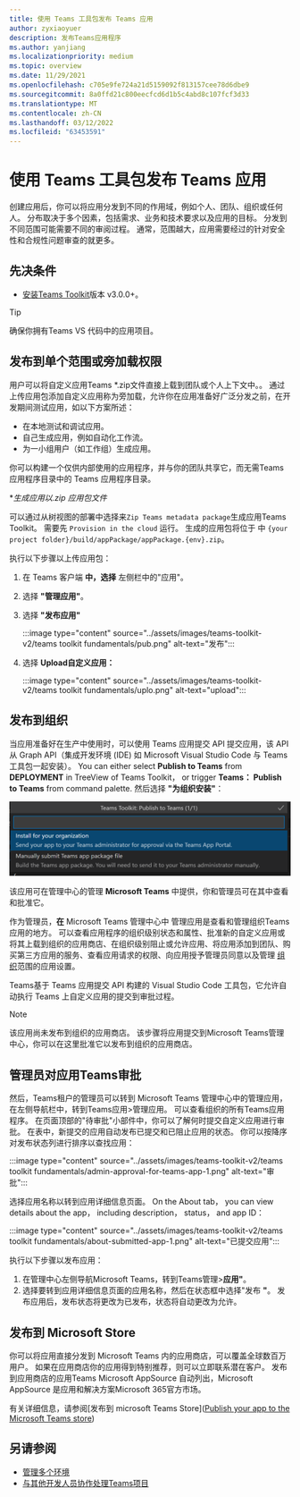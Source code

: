 ```yaml
---
title: 使用 Teams 工具包发布 Teams 应用
author: zyxiaoyuer
description: 发布Teams应用程序
ms.author: yanjiang
ms.localizationpriority: medium
ms.topic: overview
ms.date: 11/29/2021
ms.openlocfilehash: c705e9fe724a21d5159092f813157cee78d6dbe9
ms.sourcegitcommit: 8a0ffd21c800eecfcd6d1b5c4abd8c107fcf3d33
ms.translationtype: MT
ms.contentlocale: zh-CN
ms.lasthandoff: 03/12/2022
ms.locfileid: "63453591"
---
```

# <a name="publish-teams-apps-using-teams-toolkit"></a>使用 Teams 工具包发布 Teams 应用

创建应用后，你可以将应用分发到不同的作用域，例如个人、团队、组织或任何人。 分布取决于多个因素，包括需求、业务和技术要求以及应用的目标。 分发到不同范围可能需要不同的审阅过程。 通常，范围越大，应用需要经过的针对安全性和合规性问题审查的就更多。

## <a name="prerequisite"></a>先决条件

* [安装Teams Toolkit](https://marketplace.visualstudio.com/items?itemName=TeamsDevApp.ms-teams-vscode-extension)版本 v3.0.0+。

> [!TIP]
> 确保你拥有Teams VS 代码中的应用项目。

## <a name="publish-to-individual-scope-or-sideload-permission"></a>发布到单个范围或旁加载权限

用户可以将自定义应用Teams *.zip文件直接上载到团队或个人上下文中。。 通过上传应用包添加自定义应用称为旁加载，允许你在应用准备好广泛分发之前，在开发期间测试应用，如以下方案所述：

* 在本地测试和调试应用。
* 自己生成应用，例如自动化工作流。
* 为一小组用户（如工作组）生成应用。

你可以构建一个仅供内部使用的应用程序，并与你的团队共享它，而无需Teams应用程序目录中的 Teams 应用程序目录。

**生成应用以.zip *应用包文件**

可以通过从树视图的部署中选择来`Zip Teams metadata package`生成应用Teams Toolkit。 需要先 `Provision in the cloud` 运行。 生成的应用包将位于 中 `{your project folder}/build/appPackage/appPackage.{env}.zip`。

执行以下步骤以上传应用包：

1. 在 Teams 客户端 **中，选择** 左侧栏中的"应用"。
2. 选择 **"管理应用"**。
3. 选择 **"发布应用"**

   :::image type="content" source="../assets/images/teams-toolkit-v2/teams toolkit fundamentals/pub.png" alt-text="发布":::

4. 选择 **Upload自定义应用：**

   :::image type="content" source="../assets/images/teams-toolkit-v2/teams toolkit fundamentals/uplo.png" alt-text="upload":::

## <a name="publish-to-your-organization"></a>发布到组织

当应用准备好在生产中使用时，可以使用 Teams 应用提交 API 提交应用，该 API 从 Graph API（集成开发环境 (IDE) 如 Microsoft Visual Studio Code 与 Teams 工具包一起安装）。 You can either select **Publish to Teams** from **DEPLOYMENT** in TreeView of Teams Toolkit， or trigger **Teams： Publish to Teams** from command palette. 然后选择 **"为组织安装"**：

![为组织安装](./images/installforyourorganization.png)

该应用可在管理中心的管理 **Microsoft Teams** 中提供，你和管理员可在其中查看和批准它。

作为管理员，**在** Microsoft Teams 管理中心中 [](https://admin.teams.microsoft.com/policies/manage-apps)管理应用是查看和管理组织Teams应用的地方。 可以查看应用程序的组织级别状态和属性、批准新的自定义应用或将其上载到组织的应用商店、在组织级别阻止或允许应用、将应用添加到团队、购买第三方应用的服务、查看应用请求的权限、向应用授予管理员同意以及管理 [组织](https://admin.teams.microsoft.com/policies/manage-apps)范围的应用设置。

Teams基于 Teams 应用提交 API 构建的 Visual Studio Code 工具包，它允许自动执行 Teams 上自定义应用的提交到审批过程。

> [!NOTE]
> 该应用尚未发布到组织的应用商店。 该步骤将应用提交到Microsoft Teams管理中心，你可以在这里批准它以发布到组织的应用商店。

## <a name="admin-approval-for-teams-apps"></a>管理员对应用Teams审批

然后，Teams租户的管理员可以转到 Microsoft Teams 管理中心中的管理应用，在左侧导航栏中，转到Teams应用>管理应用。 可以查看组织的所有Teams应用程序。 在页面顶部的"待审批"小部件中，你可以了解何时提交自定义应用进行审批。
在表中，新提交的应用自动发布已提交和已阻止应用的状态。 你可以按降序对发布状态列进行排序以查找应用：

 :::image type="content" source="../assets/images/teams-toolkit-v2/teams toolkit fundamentals/admin-approval-for-teams-app-1.png" alt-text="审批":::

选择应用名称以转到应用详细信息页面。 On the About tab， you can view details about the app， including description， status， and app ID：

 :::image type="content" source="../assets/images/teams-toolkit-v2/teams toolkit fundamentals/about-submitted-app-1.png" alt-text="已提交应用":::

执行以下步骤以发布应用：

1. 在管理中心左侧导航Microsoft Teams，转到Teams管理>**应用"**。
2. 选择要转到应用详细信息页面的应用名称，然后在状态框中选择"发布 **"**。
发布应用后，发布状态将更改为已发布，状态将自动更改为允许。

## <a name="publish-to-microsoft-store"></a>发布到 Microsoft Store

你可以将应用直接分发到 Microsoft Teams 内的应用商店，可以覆盖全球数百万用户。 如果在应用商店你的应用得到特别推荐，则可以立即联系潜在客户。 发布到应用商店的应用Teams Microsoft AppSource 自动列出，Microsoft AppSource 是应用和解决方案Microsoft 365官方市场。

有关详细信息，请参阅[发布到 microsoft Teams Store]([Publish your app to the Microsoft Teams store](../concepts/deploy-and-publish/appsource/publish.md#publish-your-app-to-the-microsoft-teams-store))

## <a name="see-also"></a>另请参阅

* [管理多个环境](TeamsFx-multi-env.md)
* [与其他开发人员协作处理Teams项目](TeamsFx-collaboration.md)
